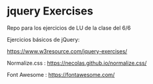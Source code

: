 # jquery Exercises

Repo para los ejercicios de LU de la clase del 6/6

Ejercicios básicos de jQuery:

https://www.w3resource.com/jquery-exercises/

Normalize.css :
https://necolas.github.io/normalize.css/

Font Awesome :
https://fontawesome.com/